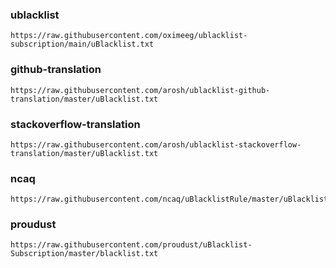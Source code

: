 ### ublacklist
```
https://raw.githubusercontent.com/oximeeg/ublacklist-subscription/main/uBlacklist.txt
```

### github-translation
```
https://raw.githubusercontent.com/arosh/ublacklist-github-translation/master/uBlacklist.txt
```

### stackoverflow-translation
```
https://raw.githubusercontent.com/arosh/ublacklist-stackoverflow-translation/master/uBlacklist.txt
```

### ncaq
```
https://raw.githubusercontent.com/ncaq/uBlacklistRule/master/uBlacklist.txt
```


### proudust
```
https://raw.githubusercontent.com/proudust/uBlacklist-Subscription/master/blacklist.txt
```